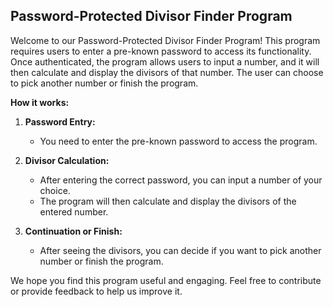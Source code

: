 ## Password-Protected Divisor Finder Program

Welcome to our Password-Protected Divisor Finder Program! This program requires users to enter a pre-known password to access its functionality. Once authenticated, the program allows users to input a number, and it will then calculate and display the divisors of that number. The user can choose to pick another number or finish the program.

**How it works:**

1. **Password Entry:**
   - You need to enter the pre-known password to access the program.

2. **Divisor Calculation:**
   - After entering the correct password, you can input a number of your choice.
   - The program will then calculate and display the divisors of the entered number.

3. **Continuation or Finish:**
   - After seeing the divisors, you can decide if you want to pick another number or finish the program.

We hope you find this program useful and engaging. Feel free to contribute or provide feedback to help us improve it.



